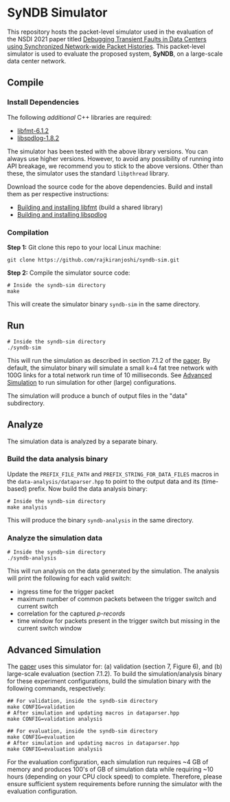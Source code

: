 # SyNDB Simulator

This repository hosts the packet-level simulator used in the evaluation of the NSDI 2021 paper titled [Debugging Transient Faults in Data Centers using Synchronized Network-wide Packet Histories](https://www.usenix.org/conference/nsdi21/presentation/kannan). This packet-level simulator is used to evaluate the proposed system, **SyNDB**, on a large-scale data center network.

## Compile

### Install Dependencies

The following *additional* C++ libraries are required:
* [libfmt-6.1.2](https://github.com/fmtlib/fmt/releases/tag/6.1.2)
* [libspdlog-1.8.2](https://github.com/gabime/spdlog/releases/tag/v1.8.2)

The simulator has been tested with the above library versions. You can always use higher versions. However, to avoid any possibility of running into API breakage, we recommend you to stick to the above versions. Other than these, the simulator uses the standard `libpthread` library.

Download the source code for the above dependencies. Build and install them as per respective instructions:
* [Building and installing libfmt](https://fmt.dev/latest/usage.html#building-the-library) (build a shared library)
* [Building and installing libspdlog](https://github.com/gabime/spdlog#install)

### Compilation

**Step 1:** Git clone this repo to your local Linux machine:
```
git clone https://github.com/rajkiranjoshi/syndb-sim.git
```

**Step 2:** Compile the simulator source code:
```
# Inside the syndb-sim directory
make
```
This will create the simulator binary `syndb-sim` in the same directory.

## Run
```
# Inside the syndb-sim directory
./syndb-sim
```
This will run the simulation as described in section 7.1.2 of the [paper](https://www.usenix.org/conference/nsdi21/presentation/kannan). By default, the simulator binary will simulate a small k=4 fat tree network with 100G links for a total network run time of 10 milliseconds. See [Advanced Simulation](#advanced-simulation) to run simulation for other (large) configurations.

The simulation will produce a bunch of output files in the "data" subdirectory.

## Analyze

The simulation data is analyzed by a separate binary. 

### Build the data analysis binary 

Update the `PREFIX_FILE_PATH` and `PREFIX_STRING_FOR_DATA_FILES` macros in the `data-analysis/dataparser.hpp` to point to the output data and its (time-based) prefix. Now build the data analysis binary:
```
# Inside the syndb-sim directory
make analysis
```
This will produce the binary `syndb-analysis` in the same directory.

### Analyze the simulation data

```
# Inside the syndb-sim directory
./syndb-analysis
```
This will run analysis on the data generated by the simulation. The analysis will print the following for each valid switch:
* ingress time for the trigger packet
* maximum number of common packets between the trigger switch and current switch
* correlation for the captured *p-records*
* time window for packets present in the trigger switch but missing in the current switch window

## Advanced Simulation

The [paper](https://www.usenix.org/conference/nsdi21/presentation/kannan) uses this simulator for: (a) validation (section 7, Figure 6), and (b) large-scale evaluation (section 7.1.2). To build the simulation/analysis binary for these experiment configurations, build the simulation binary with the following commands, respectively:
```
## For validation, inside the syndb-sim directory
make CONFIG=validation
# After simulation and updating macros in dataparser.hpp
make CONFIG=validation analysis

## For evaluation, inside the syndb-sim directory
make CONFIG=evaluation
# After simulation and updating macros in dataparser.hpp
make CONFIG=evaluation analysis
```
For the evaluation configuration, each simulation run requires ~4 GB of memory and produces 100's of GB of simulation data while requiring ~10 hours (depending on your CPU clock speed) to complete. Therefore, please ensure sufficient system requirements before running the simulator with the evaluation configuration.
